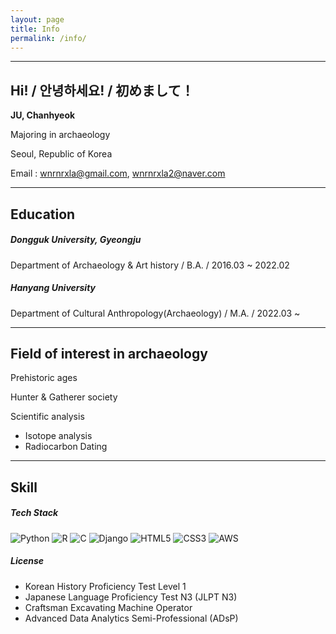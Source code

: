 ```yaml
---
layout: page
title: Info
permalink: /info/
---
```


------

## Hi! / 안녕하세요! / 初めまして！

**JU, Chanhyeok**<br>

Majoring in archaeology<br>

Seoul, Republic of Korea<br>

Email : <wnrnrxla@gmail.com>, <wnrnrxla2@naver.com>

------

## Education

##### Dongguk University, Gyeongju<br>

Department of Archaeology & Art history / B.A. / 2016.03 ~ 2022.02<br>

##### Hanyang University<br>

Department of Cultural Anthropology(Archaeology) / M.A. / 2022.03 ~

------

## Field of interest in archaeology

Prehistoric ages<br>

Hunter & Gatherer society<br>

Scientific analysis
- Isotope analysis
- Radiocarbon Dating<br>

------

## Skill

##### Tech Stack

<img id="techstack" alt="Python" src="https://img.shields.io/badge/Python-3776AB?style=for-the-badge&logo=python&logoColor=white">
<img id="techstack" alt="R" src="https://img.shields.io/badge/R-276DC3?style=for-the-badge&logo=r&logoColor=white">
<img id="techstack" alt="C" src="https://img.shields.io/badge/C-00599C?style=for-the-badge&logo=c&logoColor=white">
<img id="techstack" alt="Django" src="https://img.shields.io/badge/Django-092E20?style=for-the-badge&logo=django&logoColor=white">
<img id="techstack" alt="HTML5" src="https://img.shields.io/badge/HTML5-E34F26?style=for-the-badge&logo=html5&logoColor=white">
<img id="techstack" alt="CSS3" src="https://img.shields.io/badge/CSS3-1572B6?style=for-the-badge&logo=css3&logoColor=white">
<img id="techstack" alt="AWS" src="https://img.shields.io/badge/AWS-%23FF9900?style=for-the-badge&logo=amazon-aws&logoColor=white">



##### License

- Korean History Proficiency Test Level 1 
- Japanese Language Proficiency Test N3 (JLPT N3)
- Craftsman Excavating Machine Operator
- Advanced Data Analytics Semi-Professional (ADsP)